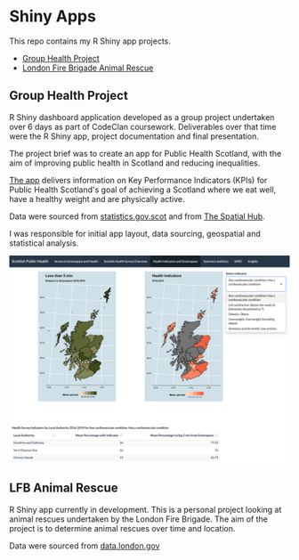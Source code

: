# Shiny Apps

This repo contains my R Shiny app projects.

* [Group Health Project](#group-health-project)
* [London Fire Brigade Animal Rescue](#lfb-animal-rescue)

## Group Health Project

R Shiny dashboard application developed as a group project undertaken over 6 days as part of CodeClan coursework. Deliverables over that time were the R Shiny app, project documentation and final presentation.

The project brief was to create an app for Public Health Scotland, with the aim of improving public health in Scotland and reducing inequalities.

[The app](/group_health_project) delivers information on Key Performance Indicators (KPIs) for Public Health Scotland's goal of achieving a Scotland where we eat well, have a healthy weight and are physically active.

Data were sourced from [statistics.gov.scot](https://statistics.gov.scot/home) and from [The Spatial Hub](https://data.spatialhub.scot/dataset/local_authority_boundaries-is).

I was responsible for initial app layout, data sourcing, geospatial and statistical analysis.

![green space tab](/group_health_project/documentation/screen_shots/access_to_greenspace.png)

## LFB Animal Rescue

R Shiny app currently in development. This is a personal project looking at animal rescues undertaken by the London Fire Brigade. The aim of the project is to determine animal rescues over time and location.

Data were sourced from [data.london.gov](https://data.london.gov.uk/dataset/animal-rescue-incidents-attended-by-lfb)
